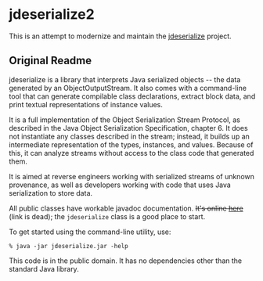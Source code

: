 # jdeserialize2

This is an attempt to modernize and maintain the [jdeserialize](https://github.com/unsynchronized/jdeserialize) project.

## Original Readme
jdeserialize is a library that interprets Java serialized objects -- the data generated by an ObjectOutputStream.  It also comes with a command-line tool that can generate compilable class declarations, extract block data, and print textual representations of instance values.

It is a full implementation of the Object Serialization Stream Protocol, as described in the Java Object Serialization Specification, chapter 6.  It does not instantiate any classes described in the stream; instead, it builds up an intermediate representation of the types, instances, and values.  Because of this, it can analyze streams without access to the class code that generated them.

It is aimed at reverse engineers working with serialized streams of unknown provenance, as well as developers working with code that uses Java serialization to store data.

All public classes have workable javadoc documentation.  ~~It's online [here](http://wiki.jdeserialize.googlecode.com/hg/javadoc/index.html)~~ (link is dead); the `jdeserialize` class is a good place to start.

To get started using the command-line utility, use:
```
% java -jar jdeserialize.jar -help
```

This code is in the public domain.  It has no dependencies other than the standard Java library.

